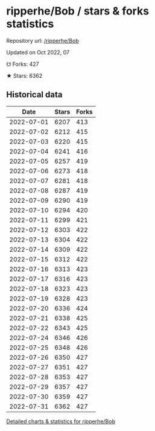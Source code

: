 # ripperhe/Bob / stars & forks statistics

Repository url: [/ripperhe/Bob](https://github.com/ripperhe/Bob)

Updated on Oct 2022, 07

☋ Forks: 427

★ Stars: 6362

## Historical data
| Date | Stars | Forks |
|------|-------|-------|
| 2022-07-01 | 6207 | 413 | 
| 2022-07-02 | 6212 | 415 | 
| 2022-07-03 | 6220 | 415 | 
| 2022-07-04 | 6241 | 416 | 
| 2022-07-05 | 6257 | 419 | 
| 2022-07-06 | 6273 | 418 | 
| 2022-07-07 | 6281 | 418 | 
| 2022-07-08 | 6287 | 419 | 
| 2022-07-09 | 6290 | 419 | 
| 2022-07-10 | 6294 | 420 | 
| 2022-07-11 | 6299 | 421 | 
| 2022-07-12 | 6303 | 422 | 
| 2022-07-13 | 6304 | 422 | 
| 2022-07-14 | 6309 | 422 | 
| 2022-07-15 | 6312 | 422 | 
| 2022-07-16 | 6313 | 423 | 
| 2022-07-17 | 6316 | 423 | 
| 2022-07-18 | 6323 | 423 | 
| 2022-07-19 | 6328 | 423 | 
| 2022-07-20 | 6336 | 424 | 
| 2022-07-21 | 6338 | 425 | 
| 2022-07-22 | 6343 | 425 | 
| 2022-07-24 | 6346 | 426 | 
| 2022-07-25 | 6348 | 426 | 
| 2022-07-26 | 6350 | 427 | 
| 2022-07-27 | 6351 | 427 | 
| 2022-07-28 | 6353 | 427 | 
| 2022-07-29 | 6357 | 427 | 
| 2022-07-30 | 6359 | 427 | 
| 2022-07-31 | 6362 | 427 | 


[Detailed charts & statistics for ripperhe/Bob](https://reviewgithub.com/rep/ripperhe/Bob)
